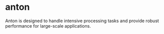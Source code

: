 # anton
Anton is designed to handle intensive processing tasks and provide robust performance for large-scale applications.
